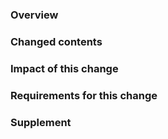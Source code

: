 <!-- There is a template for PR -->
<!-- Please use this template as much as possible -->

### Overview
<!-- If this change relates an any issue, please specify the #issue -->
<!-- Please describe summary and WHY this change is necessary. -->

### Changed contents
<!-- What did you change in code/doc? -->

### Impact of this change
<!-- Where are the affected points? -->

### Requirements for this change
<!-- Please describe any dependency/constraint/environment values if exists -->

### Supplement
<!-- If you have some point of views for reviewing or NOTE, please describe -->
